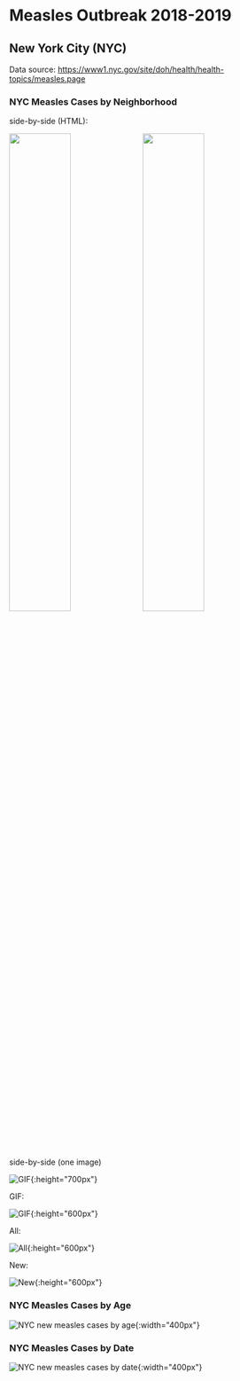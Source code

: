 # Measles Outbreak 2018-2019

## New York City (NYC)

Data source: https://www1.nyc.gov/site/doh/health/health-topics/measles.page

### NYC Measles Cases by Neighborhood

side-by-side (HTML):

<img src="/images/nyc_measles_cases_by_neighborhood_geoplot_all.png" width="47%">

<img src="/images/nyc_measles_cases_by_neighborhood_geoplot_new.png" width="47%">

side-by-side (one image)

![GIF](/images/nyc_measles_cases_by_neighborhood_geoplot_all-new.png){:height="700px"}

GIF:

![GIF](/images/nyc_measles_cases_by_neighborhood_geoplot_all-new.gif){:height="600px"}

All:

![All](/images/nyc_measles_cases_by_neighborhood_geoplot_all.png){:height="600px"}

New:

![New](/images/nyc_measles_cases_by_neighborhood_geoplot_new.png){:height="600px"}

### NYC Measles Cases by Age

![NYC new measles cases by age](/images/nyc_measles_cases_by_age_barplot.png){:width="400px"}

### NYC Measles Cases by Date

![NYC new measles cases by date](/images/nyc_new_measles_cases_by_month_barplot.png){:width="400px"}
